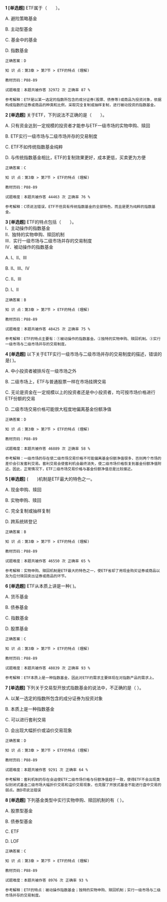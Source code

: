 **1 [单选题]** ETF属于（&emsp;&emsp;）。

A. 避险策略基金

B. 主动型基金

C. 基金中的基金

D. 指数基金

```
正确答案：D

知 识 点：第3章 > 第7节 > ETF的特点 (理解)

教材页码：P88-89

试题难度：本题共被作答 32972 次 正确率 87 %

参考解释：ETF是以某一选定的指数所包含的成分证券(股票、债券等)或商品为投资对象，依据构成指数的证券或商品的种类和比例，采取完全复制或抽样复制，进行被动投资的指数基金。
```


**2 [单选题]** 关于ETF，下列说法不正确的是（&emsp;&emsp;）。

A. 只有资金达到一定规模的投资者才能参与ETF一级市场的实物申购、赎回

B. ETF实行一级市场与二级市场并存的交易制度

C. ETF不如传统指数基金纯粹

D. 与传统指数基金相比，ETF的复制效果更好，成本更低，买卖更为方便

```
正确答案：C

知 识 点：第3章 > 第7节 > ETF的特点 (理解)

教材页码：P88-89

试题难度：本题共被作答 44463 次 正确率 76 %

参考解释：C项说法错误，ETF不但具有传统指数基金的全部特色，而且是更为纯粹的指数基金。
```


**3 [单选题]** ETF的特点包括（&emsp;&emsp;）。<br />
Ⅰ．主动操作的指数基金<br />
Ⅱ．独特的实物申购、赎回机制<br />
Ⅲ．实行一级市场与二级市场并存的交易制度<br />
Ⅳ．被动操作的指数基金

A. Ⅰ、Ⅱ、Ⅲ

B. Ⅱ、Ⅲ、Ⅳ

C. Ⅱ、Ⅲ

D. Ⅰ、Ⅱ

```
正确答案：B

知 识 点：第3章 > 第7节 > ETF的特点 (理解)

教材页码：P88-89

试题难度：本题共被作答 48425 次 正确率 75 %

参考解释：ETF的特点主要有：①被动操作的指数基金。②独特的实物申购、赎回机制。③实行一级市场与二级市场并存的交易制度。
```


**4 [单选题]** 以下关于ETF实行一级市场与二级市场并存的交易制度的描述，错误的是(        )。 

A. 中小投资者被排斥在一级市场之外

B. 二级市场上，ETF与普通股票一样在市场挂牌交易

C. 无论是资金在一定规模以上的投资者还是中小投资者，均可按市场价格进行ETF份额的交易

D. 二级市场交易价格可能很大程度地偏离基金份额净值

```
正确答案：D

知 识 点：第3章 > 第7节 > ETF的特点 (理解)

教材页码：P88-89

试题难度：本题共被作答 46889 次 正确率 58 %

参考解释：一级市场的存在使二级市场交易价格不可能偏离基金份额净值很多，否则两个市场的差价会引发套利交易。套利交易会使套利机会最终消失，使二级市场价格恢复到基金份额净值附近。因此，正常情况下，ETF二级市场交易价格与基金份额净值总是比较接近。
```


**5 [单选题]** (&emsp;&emsp;)机制是ETF最大的特色之一。

A. 现金申购、赎回

B. 实物申购、赎回

C. 完全复制或抽样复制

D. 跨系统转登记

```
正确答案：B

知 识 点：第3章 > 第7节 > ETF的特点 (理解)

教材页码：P88-89

试题难度：本题共被作答 46550 次 正确率 65 %

参考解释：实物申购、赎回机制是ETF最大的特色之一，使ETF省却了用现金购买证券或商品以及为应付赎回卖出证券或商品的环节。
```


**6 [单选题]** ETF从本质上讲是一种(      )。

A. 货币基金

B. 债券基金

C. 指数基金

D. 股票基金

```
正确答案：C

知 识 点：第3章 > 第7节 > ETF的特点 (理解)

教材页码：P88-89

试题难度：本题共被作答 48839 次 正确率 93 %

参考解释：ETF本质上是一种指数基金，因此对ETF的需求主要体现在对指数产品的需求上。
```


**7 [单选题]** 下列关于交易型开放式指数基金的说法中，不正确的是（       ）。

A. 以某一选定的指数所包含的成分证券为投资对象

B. 本质上是一种指数基金

C. 可以进行套利交易

D. 会出现大幅折价或溢价交易现象

```
正确答案：D

知 识 点：第3章 > 第7节 > ETF的特点 (理解)

教材页码：P88-89

试题难度：本题共被作答 9291 次 正确率 64 %

参考解释：套利机制的存在会迫使ETF二级市场价格与份额净值趋于一致，使得ETF不会出现类似封闭式基金二级市场大幅折价交易和溢价交易现象，也克服了开放式基金不能进行盘中交易的弱点。故D项说法错误
```


**8 [单选题]** 下列基金类型中实行实物申购、赎回机制的有（       ）。

A. 股票型基金&nbsp;

B. 债券型基金

C. ETF

D. LOF

```
正确答案：C

知 识 点：第3章 > 第7节 > ETF的特点 (理解)

教材页码：P88-89

试题难度：本题共被作答 8976 次 正确率 93 %

参考解释：ETF的特点：被动操作指数基金；独特的实物申购、赎回机制；实行一级市场与二级市场并存的交易制度。
```

